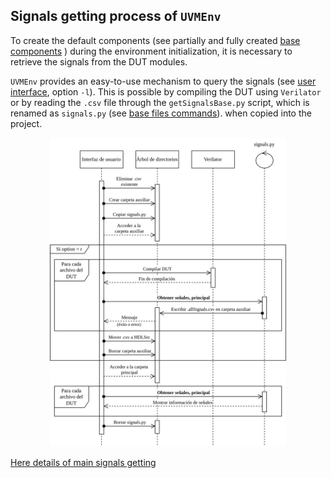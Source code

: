 ## Signals getting process of `UVMEnv`

To create the default components (see partially and fully created
[base components](https://github.com/ManBenit/uvmenv/blob/main/docs/usr_itface.md)
)
during the environment initialization, it is necessary to retrieve the signals from the DUT modules.

`UVMEnv` provides an easy-to-use mechanism to query the signals (see 
[user interface](https://github.com/ManBenit/uvmenv/blob/main/docs/usr_itface.md),
option `-l`). 
This is possible by compiling the DUT using `Verilator` or by reading the `.csv` file through the `getSignalsBase.py` script, which is renamed as `signals.py`
(see [base files commands](https://github.com/ManBenit/uvmenv/blob/main/docs/files_classification/functionality/base_commands.md)).
when copied into the project.


<p align="center">
  <img src="../img/uml_files/flux_sequence/SecGetSignals.png"
    alt="Sequence diagram of getting DUT modules signals" 
    width="75%" 
  />
</p>

[Here details of main signals getting](https://github.com/ManBenit/uvmenv/blob/main/docs/files_classification/functionality/base_commands.md)

